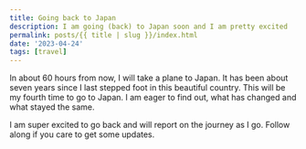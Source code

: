 ```yaml
---
title: Going back to Japan
description: I am going (back) to Japan soon and I am pretty excited
permalink: posts/{{ title | slug }}/index.html
date: '2023-04-24'
tags: [travel]
---
```



In about 60 hours from now, I will take a plane to Japan.
It has been about seven years since I last stepped foot in this beautiful country.
This will be my fourth time to go to Japan. I am eager to find out, what has changed and what stayed the same.

I am super excited to go back and will report on the journey as I go. Follow along if you care to get some updates.

